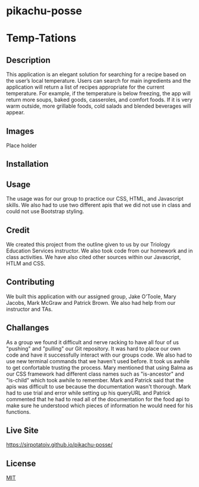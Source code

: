 # pikachu-posse

# Temp-Tations

## Description 
This application is an elegant solution for searching for a recipe based on the user’s local temperature. Users can search for main ingredients and the application will return a list of recipes appropriate for the current temperature. For example, if the temperature is below freezing, the app will return more soups, baked goods, casseroles, and comfort foods. If it is very warm outside, more grillable foods, cold salads and blended beverages will appear. 

## Images

Place holder

## Installation 


## Usage
The usage was for our group to practice our CSS, HTML, and Javascript skills. We also had to use two different apis that we did not use in class and could not use Bootstrap styling. 

## Credit
We created this project from the outline given to us by our Triology Education Services instructor. We also took code from our homework and in class activities. We have also cited other sources within our Javascript, HTLM and CSS.  

## Contributing 
We built this application with our assigned group, Jake O'Toole, Mary Jacobs, Mark McGraw and Patrick Brown. We also had help from our instructor and TAs.

## Challanges
As a group we found it difficult and nerve racking to have all four of us "pushing" and "pulling" our Git repository. It was hard to place our own code and have it successfully interact with our groups code. We also had to use new terminal commands that we haven't used before. It took us awhile to get confortable trusting the process. Mary mentioned that using Balma as our CSS framework had different class names such as "is-ancestor" and "is-child" which took awhile to remember. Mark and Patrick said that the apis was difficult to use because the documentation wasn't thorough.  Mark had to use trial and error while setting up his queryURL and Patrick commented that he had to read all of the documentation for the food api to make sure he understood which pieces of information he would need for his functions. 

## Live Site
https://sirpotatoiv.github.io/pikachu-posse/

## License
[MIT](https://choosealicense.com/licenses/mit/)
